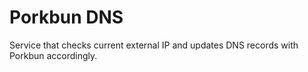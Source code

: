 # Porkbun DNS

Service that checks current external IP and updates DNS records with Porkbun accordingly.
